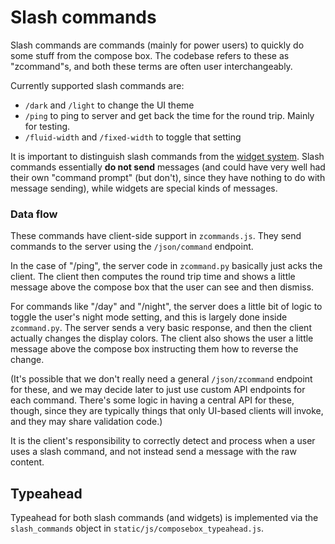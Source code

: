 # Slash commands

Slash commands are commands (mainly for power users) to quickly do
some stuff from the compose box. The codebase refers to these as "zcommand"s,
and both these terms are often user interchangeably.

Currently supported slash commands are:

- `/dark` and `/light` to change the UI theme
- `/ping` to ping to server and get back the time for the round
trip. Mainly for testing.
- `/fluid-width` and `/fixed-width` to toggle that setting

It is important to distinguish slash commands from the
[widget system](/subsystems/widgets.md). Slash commands essentially
**do not send** messages (and could have very well had their
own "command prompt" (but don't), since they have nothing to do with
message sending), while widgets are special kinds of messages.

### Data flow

These commands have client-side support in `zcommands.js`.
They send commands to the server using the `/json/command`
endpoint.

In the case of "/ping", the server code in `zcommand.py`
basically just acks the client.  The client then computes
the round trip time and shows a little message above
the compose box that the user can see and then dismiss.

For commands like "/day" and "/night", the server does
a little bit of logic to toggle the user's night mode
setting, and this is largely done inside `zcommand.py`.
The server sends a very basic response, and then
the client actually changes the display colors.  The
client also shows the user a little message above
the compose box instructing them how to reverse the
change.

(It's possible that we don't really need a general
`/json/zcommand` endpoint for these, and we
may decide later to just use custom
API endpoints for each command.  There's some logic
in having a central API for these, though, since they
are typically things that only UI-based clients will
invoke, and they may share validation code.)

It is the client's responsibility to correctly detect and
process when a user uses a slash command, and not instead
send a message with the raw content.

## Typeahead

Typeahead for both slash commands (and widgets) is implemented
via the `slash_commands` object in `static/js/composebox_typeahead.js`.
